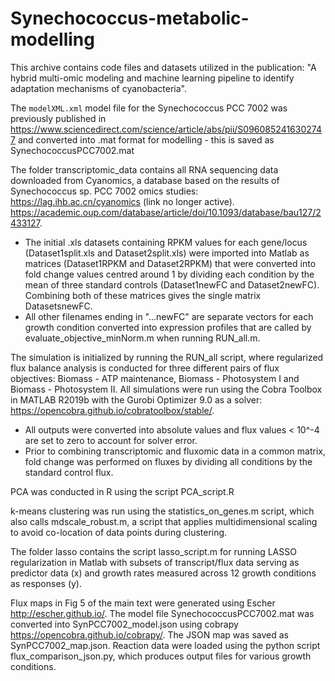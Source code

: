 # Synechococcus-metabolic-modelling  
This archive contains code files and datasets utilized in the publication: "A hybrid multi-omic modeling and machine learning pipeline to identify adaptation mechanisms of cyanobacteria".

The `modelXML.xml` model file for the Synechococcus PCC 7002 was previously published in https://www.sciencedirect.com/science/article/abs/pii/S0960852416302747
and converted into .mat format for modelling - this is saved as SynechococcusPCC7002.mat

The folder transcriptomic_data contains all RNA sequencing data downloaded from Cyanomics, a database based on the results of Synechococcus sp. PCC 7002 omics studies:
https://lag.ihb.ac.cn/cyanomics (link no longer active).
https://academic.oup.com/database/article/doi/10.1093/database/bau127/2433127.

 - The initial .xls datasets containing RPKM values for each gene/locus (Dataset1split.xls and Dataset2split.xls) were imported into     Matlab as matrices (Dataset1RPKM and Dataset2RPKM) that were converted into fold change values centred around 1 by dividing each condition by the mean of three standard controls (Dataset1newFC and Dataset2newFC). Combining both of these matrices gives the single matrix DatasetsnewFC.
 - All other filenames ending in "...newFC" are separate vectors for each growth condition converted into expression profiles that are called by evaluate_objective_minNorm.m when running RUN_all.m.
 
The simulation is initialized by running the RUN_all script, where regularized flux balance analysis is conducted for three different pairs of flux objectives: Biomass - ATP maintenance, Biomass - Photosystem I and Biomass - Photosystem II. All simulations were run using the Cobra Toolbox in MATLAB R2019b with the Gurobi Optimizer 9.0 as a solver:
https://opencobra.github.io/cobratoolbox/stable/.

- All outputs were converted into absolute values and flux values < 10^-4 are set to zero to account for solver error.
- Prior to combining transcriptomic and fluxomic data in a common matrix, fold change was performed on fluxes by dividing all conditions by the standard control flux.

PCA was conducted in R using the script PCA_script.R

k-means clustering was run using the statistics_on_genes.m script, which also calls mdscale_robust.m, a script that applies multidimensional scaling to avoid co-location of data points during clustering.

The folder lasso contains the script lasso_script.m for running LASSO regularization in Matlab with subsets of transcript/flux data serving as predictor data (x) and growth rates measured across 12 growth conditions as responses (y).

Flux maps in Fig 5 of the main text were generated using Escher http://escher.github.io/.
The model file SynechococcusPCC7002.mat was converted into SynPCC7002_model.json using cobrapy https://opencobra.github.io/cobrapy/.
The JSON map was saved as SynPCC7002_map.json.
Reaction data were loaded using the python script flux_comparison_json.py, which produces output files for various growth conditions.








